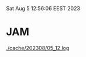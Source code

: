 Sat Aug  5 12:56:06 EEST 2023
# JAM
<a href='./cache/202308/05_12.log'>./cache/202308/05_12.log</a>
